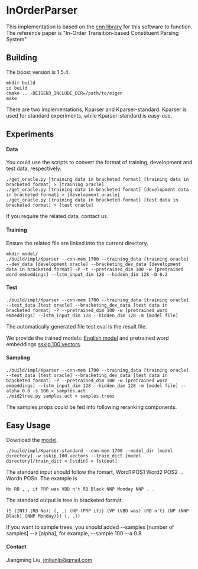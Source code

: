 # InOrderParser

This implementation is based on the [cnn library](https://github.com/clab/cnn-v1) for this software to function. The reference paper is "In-Order Transition-based Constituent Parsing System"


## Building
The boost version is 1.5.4.

    mkdir build
    cd build
    cmake .. -DEIGEN3_INCLUDE_DIR=/path/to/eigen
    make

There are two implementations, Kparser and Kparser-standard. Kparser is used for standard experiments, while Kparser-standard is easy-use.

## Experiments

#### Data

You could use the scripts to convert the format of training, development and test data, respectively.

    ./get_oracle.py [training data in bracketed format] [training data in bracketed format] > [training oracle]
    ./get_oracle.py [training data in bracketed format] [development data in bracketed format] > [development oracle]   
    ./get_oracle.py [training data in bracketed format] [test data in bracketed format] > [test oracle]

If you require the related data, contact us.

#### Training

Ensure the related file are linked into the current directory.

    mkdir model/
    ./build/impl/Kparser --cnn-mem 1700 --training_data [training oracle] --dev_data [development oracle] --bracketing_dev_data [development data in bracketed format] -P -t --pretrained_dim 100 -w [pretrained word embeddings] --lstm_input_dim 128 --hidden_dim 128 -D 0.2

#### Test
    
    ./build/impl/Kparser --cnn-mem 1700 --training_data [training oracle] --test_data [test oracle] --bracketing_dev_data [test data in bracketed format] -P --pretrained_dim 100 -w [pretrained word embeddings] --lstm_input_dim 128 --hidden_dim 128 -m [model file]

The automatically generated file test.eval is the result file.

We provide the trained models: [English model](https://drive.google.com/file/d/0B1VhP65vISjoWmNjN0pfTmh5Vnc/view?usp=sharing) and pretrained word embeddings [sskip.100.vectors](https://drive.google.com/open?id=0B1VhP65vISjoZ3ppTnR3YXRMd1E).

#### Sampling

    ./build/impl/Kparser --cnn-mem 1700 --training_data [training oracle] --test_data [test oracle] --bracketing_dev_data [test data in bracketed format] -P --pretrained_dim 100 -w [pretrained word embeddings] --lstm_input_dim 128 --hidden_dim 128 -m [model file] --alpha 0.8 -s 100 > samples.act
    ./mid2tree.py samples.act > samples.trees

The samples.props could be fed into following reranking components. 

## Easy Usage

Download the [model](https://drive.google.com/open?id=0B1VhP65vISjoSXRHelVnSVNYSjA).

    ./build/impl/Kparser-standard --cnn-mem 1700 --model_dir [model directory] -w sskip.100.vectors --train_dict [model directory]/train_dict < [stdin] > [stdout]

The standard input should follow the fomart, Word1 POS1 Word2 POS2 ... Wordn POSn. The example is

    No RB , , it PRP was VBD n't RB Black NNP Monday NNP . .

The standard output is tree in bracketed format.

    (S (INTJ (RB No)) (, ,) (NP (PRP it)) (VP (VBD was) (RB n't) (NP (NNP Black) (NNP Monday))) (. .)) 

If you want to sample trees, you should added --samples [number of samples] --a [alpha], for example, --sample 100 --a 0.8


#### Contact

Jiangming Liu, jmliunlp@gmail.com
